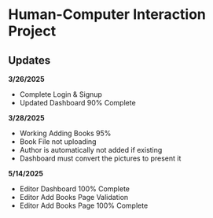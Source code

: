 # Human-Computer Interaction Project

<h2> Updates</h2>
<b>3/26/2025</b>
<ul>
<li>Complete Login & Signup</li>
<li>Updated Dashboard 90% Complete</li>
</ul>
<b>3/28/2025</b>
<ul>
<li>Working Adding Books 95%</li>
<li>Book File not uploading</li>
<li>Author is automatically not added if existing</li>
<li>Dashboard must convert the pictures to present it</li>
</ul>
<b>5/14/2025</b>
<ul>
<li>Editor Dashboard 100% Complete</li>
<li>Editor Add Books Page Validation</li>
<li>Editor Add Books Page 100% Complete</li>
</ul>
